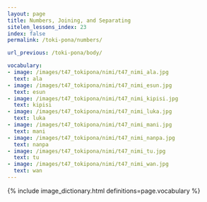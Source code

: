 ```yaml
---
layout: page
title: Numbers, Joining, and Separating
sitelen_lessons_index: 23
index: false
permalink: /toki-pona/numbers/

url_previous: /toki-pona/body/

vocabulary:
- image: /images/t47_tokipona/nimi/t47_nimi_ala.jpg
  text: ala
- image: /images/t47_tokipona/nimi/t47_nimi_esun.jpg
  text: esun
- image: /images/t47_tokipona/nimi/t47_nimi_kipisi.jpg
  text: kipisi
- image: /images/t47_tokipona/nimi/t47_nimi_luka.jpg
  text: luka
- image: /images/t47_tokipona/nimi/t47_nimi_mani.jpg
  text: mani
- image: /images/t47_tokipona/nimi/t47_nimi_nanpa.jpg
  text: nanpa
- image: /images/t47_tokipona/nimi/t47_nimi_tu.jpg
  text: tu
- image: /images/t47_tokipona/nimi/t47_nimi_wan.jpg
  text: wan
---
```


{% include image_dictionary.html definitions=page.vocabulary %}
